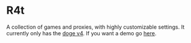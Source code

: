 # R4t
A collection of games and proxies, with highly customizable settings.
It currently only has the [doge v4](https://github.com/dogenetwork/v4).
If you want a demo go [here](https://l98jqg.csb.app/).